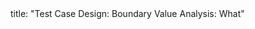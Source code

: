 <frontmatter>
title: "Test Case Design: Boundary Value Analysis: What"
</frontmatter>

<include src="index-body.md" boilerplate />

